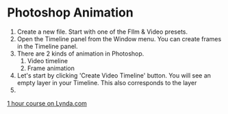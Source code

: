 # Photoshop Animation

1. Create a new file. Start with one of the FIlm & Video presets. 
1. Open the Timeline panel from the Window menu. You can create frames in the Timeline panel.
1. There are 2 kinds of animation in Photoshop.
    1. Video timeline
    1. Frame animation
1. Let's start by clicking 'Create Video Timeline' button. You will see an empty layer in your Timeline. This also corresponds to the layer
1. 





[1 hour course on Lynda.com](https://www.lynda.com/After-Effects-tutorials/Motion-Graphics-Loops-01-Photoshop-Techniques/483234-2.html)
